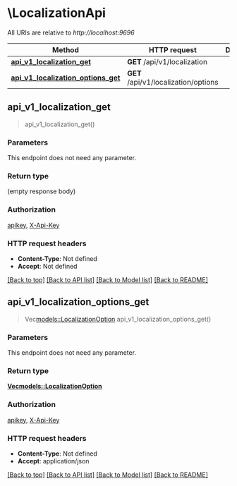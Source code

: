 # \LocalizationApi

All URIs are relative to *http://localhost:9696*

Method | HTTP request | Description
------------- | ------------- | -------------
[**api_v1_localization_get**](LocalizationApi.md#api_v1_localization_get) | **GET** /api/v1/localization | 
[**api_v1_localization_options_get**](LocalizationApi.md#api_v1_localization_options_get) | **GET** /api/v1/localization/options | 



## api_v1_localization_get

> api_v1_localization_get()


### Parameters

This endpoint does not need any parameter.

### Return type

 (empty response body)

### Authorization

[apikey](../README.md#apikey), [X-Api-Key](../README.md#X-Api-Key)

### HTTP request headers

- **Content-Type**: Not defined
- **Accept**: Not defined

[[Back to top]](#) [[Back to API list]](../README.md#documentation-for-api-endpoints) [[Back to Model list]](../README.md#documentation-for-models) [[Back to README]](../README.md)


## api_v1_localization_options_get

> Vec<models::LocalizationOption> api_v1_localization_options_get()


### Parameters

This endpoint does not need any parameter.

### Return type

[**Vec<models::LocalizationOption>**](LocalizationOption.md)

### Authorization

[apikey](../README.md#apikey), [X-Api-Key](../README.md#X-Api-Key)

### HTTP request headers

- **Content-Type**: Not defined
- **Accept**: application/json

[[Back to top]](#) [[Back to API list]](../README.md#documentation-for-api-endpoints) [[Back to Model list]](../README.md#documentation-for-models) [[Back to README]](../README.md)

